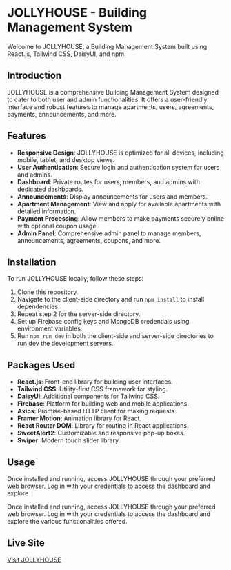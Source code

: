 # JOLLYHOUSE - Building Management System

Welcome to JOLLYHOUSE, a Building Management System built using React.js, Tailwind CSS, DaisyUI, and npm.

## Introduction

JOLLYHOUSE is a comprehensive Building Management System designed to cater to both user and admin functionalities. It offers a user-friendly interface and robust features to manage apartments, users, agreements, payments, announcements, and more.

## Features

- **Responsive Design**: JOLLYHOUSE is optimized for all devices, including mobile, tablet, and desktop views.
- **User Authentication**: Secure login and authentication system for users and admins.
- **Dashboard**: Private routes for users, members, and admins with dedicated dashboards.
- **Announcements**: Display announcements for users and members.
- **Apartment Management**: View and apply for available apartments with detailed information.
- **Payment Processing**: Allow members to make payments securely online with optional coupon usage.
- **Admin Panel**: Comprehensive admin panel to manage members, announcements, agreements, coupons, and more.

## Installation

To run JOLLYHOUSE locally, follow these steps:

1. Clone this repository.
2. Navigate to the client-side directory and run `npm install` to install dependencies.
3. Repeat step 2 for the server-side directory.
4. Set up Firebase config keys and MongoDB credentials using environment variables.
5. Run `npm run dev` in both the client-side and server-side directories to run dev the development servers.

## Packages Used

- **React.js**: Front-end library for building user interfaces.
- **Tailwind CSS**: Utility-first CSS framework for styling.
- **DaisyUI**: Additional components for Tailwind CSS.
- **Firebase**: Platform for building web and mobile applications.
- **Axios**: Promise-based HTTP client for making requests.
- **Framer Motion**: Animation library for React.
- **React Router DOM**: Library for routing in React applications.
- **SweetAlert2**: Customizable and responsive pop-up boxes.
- **Swiper**: Modern touch slider library.

## Usage

Once installed and running, access JOLLYHOUSE through your preferred web browser. Log in with your credentials to access the dashboard and explore

Once installed and running, access JOLLYHOUSE through your preferred web browser. Log in with your credentials to access the dashboard and explore the various functionalities offered.

 
## Live Site

[Visit JOLLYHOUSE](https://assignment12jollyhome.netlify.app) 